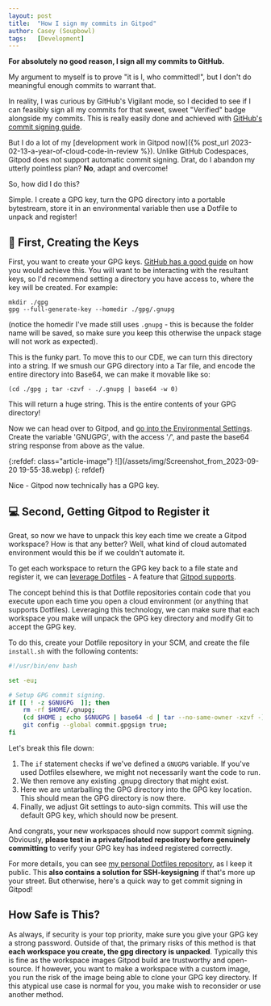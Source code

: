 ```yaml
---
layout: post
title:  "How I sign my commits in Gitpod"
author: Casey (Soupbowl)
tags:   [Development]
---
```


**For absolutely no good reason, I sign all my commits to GitHub.**

My argument to myself is to prove "it is I, who committed!", but I don't do meaningful enough commits to warrant that.

In reality, I was curious by GitHub's Vigilant mode, so I decided to see if I can feasibly sign all my commits for that sweet, sweet "Verified" badge alongside my commits. This is really easily done and achieved with [GitHub's commit signing guide](https://docs.github.com/en/authentication/managing-commit-signature-verification/signing-commits).

But I do a lot of my [development work in Gitpod now]({% post_url 2023-02-13-a-year-of-cloud-code-in-review %}). Unlike GitHub Codespaces, Gitpod does not support automatic commit signing. Drat, do I abandon my utterly pointless plan? **No**, adapt and overcome!

So, how did I do this?

Simple. I create a GPG key, turn the GPG directory into a portable bytestream, store it in an environmental variable then use a Dotfile to unpack and register!

## 🔑 First, Creating the Keys

First, you want to create your GPG keys. [GitHub has a good guide](https://docs.github.com/en/authentication/managing-commit-signature-verification/generating-a-new-gpg-key) on how you would achieve this. You will want to be interacting with the resultant keys, so I'd recommend setting a directory you have access to, where the key will be created. For example:

```
mkdir ./gpg
gpg --full-generate-key --homedir ./gpg/.gnupg
```

(notice the homedir I've made still uses `.gnupg` - this is because the folder name will be saved, so make sure you keep this otherwise the unpack stage will not work as expected).

This is the funky part. To move this to our CDE, we can turn this directory into a string. If we smush our GPG directory into a Tar file, and encode the entire directory into Base64, we can make it movable like so:

```
(cd ./gpg ; tar -czvf - ./.gnupg | base64 -w 0)
```

This will return a huge string. This is the entire contents of your GPG directory!

Now we can head over to Gitpod, and [go into the Environmental Settings](https://gitpod.io/user/variables). Create the variable 'GNUGPG', with the access '*/*', and paste the base64 string response from above as the value.

{:refdef: class="article-image"}
![](/assets/img/Screenshot_from_2023-09-20 19-55-38.webp)
{: refdef}

Nice - Gitpod now technically has a GPG key.

## 💻 Second, Getting Gitpod to Register it

Great, so now we have to unpack this key each time we create a Gitpod workspace? How is that any better? Well, what kind of cloud automated environment would this be if we couldn't automate it.

To get each workspace to return the GPG key back to a file state and register it, we can [leverage Dotfiles](https://dotfiles.io/) - A feature that [Gitpod supports](https://gitpod.io/user/preferences).

The concept behind this is that Dotfile repositories contain code that you execute upon each time you open a cloud environment (or anything that supports Dotfiles). Leveraging this technology, we can make sure that each workspace you make will unpack the GPG key directory and modify Git to accept the GPG key.

To do this, create your Dotfile repository in your SCM, and create the file `install.sh` with the following contents:

```sh
#!/usr/bin/env bash

set -eu;

# Setup GPG commit signing.
if [[ ! -z $GNUGPG  ]]; then
    rm -rf $HOME/.gnupg;
    (cd $HOME ; echo $GNUGPG | base64 -d | tar --no-same-owner -xzvf -);
    git config --global commit.gpgsign true;
fi
```

Let's break this file down:

1.  The `if` statement checks if we've defined a `GNUGPG` variable. If you've used Dotfiles elsewhere, we might not necessarily want the code to run.
2.  We then remove any existing .gnupg directory that might exist.
3.  Here we are untarballing the GPG directory into the GPG key location. This should mean the GPG directory is now there.
4.  Finally, we adjust Git settings to auto-sign commits. This will use the default GPG key, which should now be present.

And congrats, your new workspaces should now support commit signing. Obviously, **please test in a private/isolated repository before genuinely committing** to verify your GPG key has indeed registered correctly.

For more details, you can see [my personal Dotfiles repository](https://github.com/soup-bowl/dotfiles), as I keep it public. This **also contains a solution for SSH-keysigning** if that's more up your street. But otherwise, here's a quick way to get commit signing in Gitpod!

## How Safe is This?

As always, if security is your top priority, make sure you give your GPG key a strong password. Outside of that, the primary risks of this method is that **each workspace you create, the gpg directory is unpacked**. Typically this is fine as the workspace images Gitpod build are trustworthy and open-source. If however, you want to make a workspace with a custom image, you run the risk of the image being able to clone your GPG key directory. If this atypical use case is normal for you, you make wish to reconsider or use another method.
